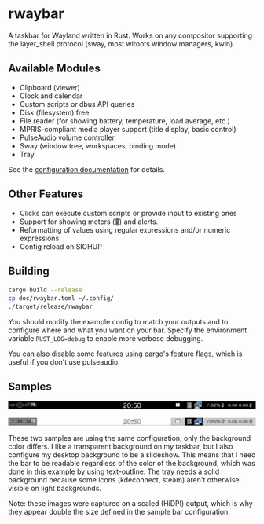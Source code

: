 # rwaybar

A taskbar for Wayland written in Rust.  Works on any compositor supporting
the layer\_shell protocol (sway, most wlroots window managers, kwin).

## Available Modules

- Clipboard (viewer)
- Clock and calendar
- Custom scripts or dbus API queries
- Disk (filesystem) free
- File reader (for showing battery, temperature, load average, etc.)
- MPRIS-compliant media player support (title display, basic control)
- PulseAudio volume controller
- Sway (window tree, workspaces, binding mode)
- Tray

See the [configuration documentation](doc/config.md) for details.

## Other Features

- Clicks can execute custom scripts or provide input to existing ones
- Support for showing meters () and alerts.
- Reformatting of values using regular expressions and/or numeric expressions
- Config reload on SIGHUP

## Building

```bash
cargo build --release
cp doc/rwaybar.toml ~/.config/
./target/release/rwaybar
```

You should modify the example config to match your outputs and to configure
where and what you want on your bar.  Specify the environment variable
`RUST_LOG=debug` to enable more verbose debugging.

You can also disable some features using cargo's feature flags, which is useful
if you don't use pulseaudio.

## Samples

![sample bar](doc/sample-black.png "Bar with black background")

![sample bar](doc/sample-white.png "Same bar with white background")

These two samples are using the same configuration, only the background color
differs.  I like a transparent background on my taskbar, but I also configure
my desktop background to be a slideshow.  This means that I need the bar to be
readable regardless of the color of the background, which was done in this
example by using text-outline.  The tray needs a solid background because some
icons (kdeconnect, steam) aren't otherwise visible on light backgrounds.

Note: these images were captured on a scaled (HiDPI) output, which is why they
appear double the size defined in the sample bar configuration.
